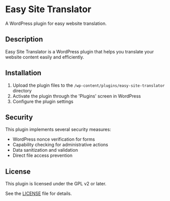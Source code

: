 # Easy Site Translator

A WordPress plugin for easy website translation.

## Description

Easy Site Translator is a WordPress plugin that helps you translate your website content easily and efficiently.

## Installation

1. Upload the plugin files to the `/wp-content/plugins/easy-site-translator` directory
2. Activate the plugin through the 'Plugins' screen in WordPress
3. Configure the plugin settings

## Security

This plugin implements several security measures:
- WordPress nonce verification for forms
- Capability checking for administrative actions
- Data sanitization and validation
- Direct file access prevention

## License

This plugin is licensed under the GPL v2 or later.

See the [LICENSE](LICENSE) file for details. 
